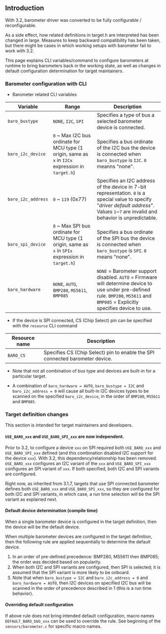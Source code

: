 ## Introduction

With 3.2, barometer driver was converted to be fully configurable / reconfigurable.

As a side effect, how related definitions in target.h are interpreted has been changed in large. Measures to keep backward compatibility has been taken, but there might be cases in which working setups with barometer fail to work with 3.2.

This page explains CLI variables/command to configure barometers at runtime to bring barometers back in the working state, as well as changes in default configuration determination for target maintainers.

### Barometer configuration with CLI

- Barometer related CLI variables

| Variable           | Range                                                                                              | Description                                                                                                                                                                             |
| ------------------ | -------------------------------------------------------------------------------------------------- | --------------------------------------------------------------------------------------------------------------------------------------------------------------------------------------- |
| `baro_bustype`     | `NONE`, `I2C`, `SPI`                                                                               | Specifies a type of bus a selected barometer device is connected.                                                                                                                       |
| `baro_i2c_device`  | `0` ~ Max I2C bus ordinate for MCU type (1 origin, same as `x` in `I2Cx` expression in `target.h`) | Specifies a bus ordinate of the I2C bus the device is connected when `baro_bustype` is `I2C`. `0` meanns "none".                                                                        |
| `baro_i2c_address` | `0` ~ `119` (0x77)                                                                                 | Specifies an I2C address of the device in 7-bit representation. `0` is a special value to specify "_driver default address_". Values `1`~`7` are invalid and behavior is unpredictable. |
| `baro_spi_device`  | `0` ~ Max SPI bus ordinate for MCU type (1 origin, same as `x` in `SPIx` expression in `target.h`) | Specifies a bus ordinate of the SPI bus the device is connected when `baro_bustype` is `SPI`. `0` means "none".                                                                         |
| `baro_hardware`    | `NONE`, `AUTO`, `BMP280`, `MS5611`, `BMP085`                                                       | `NONE` = Barometer support disabled. `AUTO` = Firmware will determine device to use under pre-defined rule. `BMP280`, `MS5611` and `BMP085` = Explicitly specifies device to use.       |

- If the device is SPI connected, CS (Chip Select) pin can be specified with the `resource` CLI command

| Resource name | Description                                                                  |
| ------------- | ---------------------------------------------------------------------------- |
| `BARO_CS`     | Specifies CS (Chip Select) pin to enable the SPI connected barometer device. |

- Note that not all combination of bus type and devices are built-in for a particular target.

- A combination of `baro_hardware = AUTO`, `baro_bustype = I2C` and `baro_i2c_address = 0` will cause all built-in I2C devices types to be scanned on the specified `baro_i2c_device`, in the order of `BMP280`, `MS5611` and `BMP085`.

### Target definition changes

This section is intended for target maintainers and developers.

#### `USE_BARO_xxx` and `USE_BARO_SPI_xxx` are now independent.

Prior to 3.2, to configure a device `xxx` on SPI required both `USE_BARO_xxx` and `USE_BARO_SPI_xxx` defined (and this combination disabled I2C support for the device `xxx`). With 3.2, this dependency/relationship has been removed. `USE_BARO_xxx` configures an I2C variant of the `xxx` and `USE_BARO_SPI_xxx` configures an SPI variant of `xxx`. If both specified, both I2C and SPI variants are configured.

Right now, as inherited from 3.1.7, targets that use SPI connected barometer defines both `USE_BARO_xxx` and `USE_BARO_SPI_xxx`, so they are configured for both I2C and SPI variants, in which case, a run time selection will be the SPI variant as explained next.

#### Default device determination (compile time)

When a single barometer device is configured in the target definition, then the device will be the default device.

When multiple barometer devices are configured in the target definition, then the following rule are applied sequentially to determine the default device.

1. In an order of pre-defined precedence: BMP280, MS5611 then BMP085; the order was decided based on popularity.
2. When both I2C and SPI variants are configured, then SPI is selected; it is assumed that the SPI variant is more likely to be onboard.
3. Note that when `baro_bustype = I2C` and `baro_i2c_address = 0` and `baro_hardware = AUTO`, then I2C devices on specified I2C bus will be scanned in the order of precedence described in 1 (this is a run time behavior).

#### Overriding default configuration

If above rule does not bring intended default configuration, macro names `DEFAULT_BARO_bbb_xxx` can be used to override the rule. See beginning of the `sensors/barometer.c` for specific macro names.
